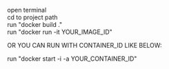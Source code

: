 open terminal   
cd to project path   
run "docker build ."   
run "docker run -it YOUR_IMAGE_ID"

OR YOU CAN RUN WITH CONTAINER_ID LIKE BELOW:  

run "docker start -i -a YOUR_CONTAINER_ID"
